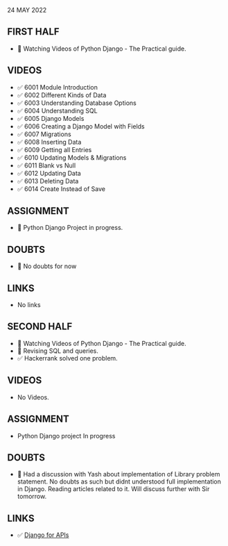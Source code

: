 24 MAY 2022

## FIRST HALF

- 🚧 Watching Videos of Python Django - The Practical guide.


## VIDEOS

- ✅ 6001 Module Introduction
- ✅ 6002 Different Kinds of Data
- ✅ 6003 Understanding Database Options
- ✅ 6004 Understanding SQL
- ✅ 6005 Django Models
- ✅ 6006 Creating a Django Model with Fields
- ✅ 6007 Migrations
- ✅ 6008 Inserting Data
- ✅ 6009 Getting all Entries
- ✅ 6010 Updating Models & Migrations
- ✅ 6011 Blank vs Null
- ✅ 6012 Updating Data
- ✅ 6013 Deleting Data
- ✅ 6014 Create Instead of Save


## ASSIGNMENT

- 🚧 Python Django Project in progress.

## DOUBTS

- 🚧 No doubts for now 

## LINKS

- No links

## SECOND HALF

- 🚧 Watching Videos of Python Django - The Practical guide.
- 🚧 Revising SQL and queries.
- ✅ Hackerrank solved one problem.

## VIDEOS

- No Videos. 

## ASSIGNMENT

- Python Django project In progress

## DOUBTS

- 🚫 Had a discussion with Yash about implementation of Library problem statement. No doubts as such but didnt understood full implementation in Django. Reading articles related to it. Will discuss further with Sir tomorrow.

## LINKS

- ✅ [Django for APIs](https://djangoforapis.com/library-website-and-api/)

